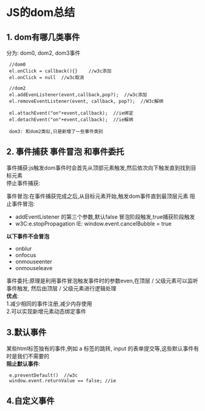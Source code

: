 # JS的dom总结

## 1. dom有哪几类事件
分为: dom0, dom2, dom3事件  
```
 //dom0  
 el.onClick = callback(){}    //w3c添加
 el.onClick = null  //w3c取消

 //dom2
 el.addEvenListener(event,callback,pop?);  //w3c添加
 el.removeEventListener(event, callback, pop?);  //W3c解绑

 el.attachEvent("on"+event,callback);  //ie绑定
 el.detachEvent("on"+event,callback);  //ie解绑

 dom3: 和dom2类似,只是新增了一些事件类别
```

## 2. 事件捕获 事件冒泡 和事件委托

事件捕获:js触发dom事件时会首先从顶部元素触发,然后依次向下触发直到找到目标元素  
停止事件捕获: 

事件冒泡:在事件捕获完成之后,从目标元素开始,触发dom事件直到最顶层元素 
阻止事件冒泡:  
- addEventListener 的第三个参数,默认false 冒泡阶段触发,true捕获阶段触发
- w3C:e.stopPropagation IE: window.event.cancelBubble = true

**以下事件不会冒泡**
- onblur
- onfocus
- onmouseenter
- onmouseleave

事件委托:原理是利用事件冒泡触发事件时的参数even,在顶层 / 父级元素可以监听事件触发, 然后由顶层 / 父级元素进行逻辑处理  
**优点**:  
1.减少相同的事件注册,减少内存使用  
2.可以实现新增元素动态绑定事件


## 3.默认事件
某些html标签独有的事件,例如 a 标签的跳转, input 的表单提交等,这些默认事件有时是我们不需要的  
**阻止默认事件**:  
```
 e.preventDefault()  //w3c
 window.event.returnValue == false; //ie
```
## 4.自定义事件


